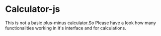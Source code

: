 # Calculator-js
This is not a basic plus-minus calculator.So Please have a look how many functionalities working in it's interface and for calculations. 

